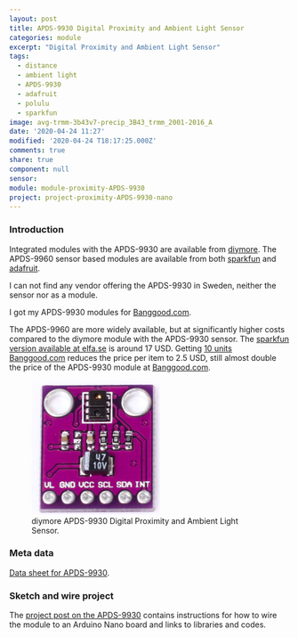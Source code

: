 ```yaml
---
layout: post
title: APDS-9930 Digital Proximity and Ambient Light Sensor
categories: module
excerpt: "Digital Proximity and Ambient Light Sensor"
tags:
  - distance
  - ambient light
  - APDS-9930
  - adafruit
  - polulu
  - sparkfun
image: avg-trmm-3b43v7-precip_3B43_trmm_2001-2016_A
date: '2020-04-24 11:27'
modified: '2020-04-24 T18:17:25.000Z'
comments: true
share: true
component: null
sensor:
module: module-proximity-APDS-9930
project: project-proximity-APDS-9930-nano
---
```


### Introduction

Integrated modules with the APDS-9930 are available from [diymore](https://www.diymore.cc/products/apds-9930-proximity-sensor-approaching-and-non-contact-proximity-module-ckin). The APDS-9960 sensor based modules are available from both [sparkfun](https://www.sparkfun.com/products/12787) and [adafruit](https://www.adafruit.com/product/3595).


I can not find any vendor offering the APDS-9930 in Sweden, neither the sensor nor as a module.

I got my APDS-9930 modules for [Banggood.com](https://www.banggood.com/10pcs-CJMCU-9930-APDS-9930-Proximity-and-Non-Contact-Gesture-Recognition-Detection-Attitude-Sensor-p-1104981.html?utm_design=131&utm_email=1585396804_2324_08&utm_source=emarsys&utm_medium=Shipoutinform190813&utm_campaign=trigger-emarsys&utm_content=Gakki&sc_src=email_2671705&sc_eh=9a59c5efb8cf9f481&sc_llid=20461599&sc_lid=104858042&sc_uid=53Z60pdPrF&cur_warehouse=CN).

The APDS-9960 are more widely available, but at significantly higher costs compared to the diymore module with the APDS-9930 sensor. The [sparkfun version available at elfa.se](https://www.elfa.se/sv/apds-9960-faerg-och-roerelsesensor-sparkfun-electronics-sen-12787/p/30145503?channel=b2c&price_gs=177.5&wt_mc=se.cse.gshop.sv.-&source=googleps&ext_cid=shgooaqsesv-blcss&kw=%7Bkeyword%7D&ext_cid=shgooaqsesv-P-CSS-Shopping-MainCampaign-DevelopmentBoards-Kits&gclid=CjwKCAjwnIr1BRAWEiwA6GpwNVLWHKUDhjWEwRahuu5gDD36DjhAIKsYzmKEDCmlO9mntR62W9EnABoCwMIQAvD_BwE) is around 17 USD. Getting [10 units Banggood.com](https://uk.banggood.com/10pcs-GY-9960-3_3-APDS-9960-RGB-Infrared-IR-Gesture-Sensor-Motion-Direction-Recognition-Module-p-1118017.html?rmmds=search&cur_warehouse=CN) reduces the price per item to 2.5 USD, still almost double the price of the APDS-9930 module at [Banggood.com](https://www.banggood.com/10pcs-CJMCU-9930-APDS-9930-Proximity-and-Non-Contact-Gesture-Recognition-Detection-Attitude-Sensor-p-1104981.html?utm_design=131&utm_email=1585396804_2324_08&utm_source=emarsys&utm_medium=Shipoutinform190813&utm_campaign=trigger-emarsys&utm_content=Gakki&sc_src=email_2671705&sc_eh=9a59c5efb8cf9f481&sc_llid=20461599&sc_lid=104858042&sc_uid=53Z60pdPrF&cur_warehouse=CN).

<figure>
<img src="../../images/module-APDS-9930.png">
<figcaption> diymore APDS-9930 Digital Proximity and Ambient Light Sensor. </figcaption>
</figure>

### Meta data

[Data sheet for APDS-9930](../docs/av02-3190en_ds_apds-9930_2015-11-13.pdf).

### Sketch and wire project

The [project post on the APDS-9930](../../project/project-proximity-APDS-9930) contains instructions for how to wire the module to an Arduino Nano board and links to libraries and codes.
